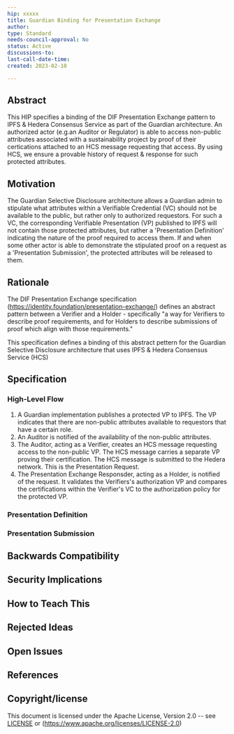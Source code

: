 ```yaml
---
hip: xxxxx
title: Guardian Binding for Presentation Exchange
author: 
type: Standard
needs-council-approval: No
status: Active
discussions-to:
last-call-date-time: 
created: 2023-02-10

---
```


## Abstract

This HIP specifies a binding of the DIF Presentation Exchange pattern to IPFS & Hedera Consensus Service as part of the Guardian architecture. An authorized actor (e.g.an Auditor or Regulator) is able to access non-public attributes associated with a sustainability project by proof of their certications attached to an HCS message requesting that access. By using HCS, we ensure a provable history of request & response for such protected attributes.

## Motivation

The Guardian Selective Disclosure architecture allows a Guardian admin to stipulate what attributes within a Verifiable Credential (VC) should not be available to the 
public, but rather only to authorized requestors. For such a VC, the corresponding Verifiable Presentation (VP) published to IPFS will not contain those protected attributes, but rather a 'Presentation Definition' indicating the nature of the proof required to access them. If and when some other actor is able to demonstrate the stipulated proof on a request as a 'Presentation Submission', the protected attributes will be released to them. 

## Rationale

The DIF Presentation Exchange specification (https://identity.foundation/presentation-exchange/) defines an abstract pattern between a Verifier and a Holder - specifically 
"a way for Verifiers to describe proof requirements, and for Holders to describe submissions of proof which align with those requirements."

This specification defines a binding of this abstract pettern for the Guardian Selective Disclosure architecture that uses IPFS & Hedera Consensus Service (HCS)

## Specification

### High-Level Flow

1. A Guardian implementation publishes a protected VP to IPFS. The VP indicates that there are non-public attributes available to requestors that have a certain role. 
2. An Auditor is notified of the availability of the non-public attributes. 
3. The Auditor, acting as a Verifier, creates an HCS message requesting access to the non-public VP. The HCS message carries a separate VP proving their certification. The HCS message is submitted to the Hedera network. This is the Presentation Request.
4. The Presentation Exchange Responsder, acting as a Holder, is notified of the request. It validates the Verifiers's authorization VP and compares the certifications within the Verifier's VC to the authorization policy for the protected VP.

### Presentation Definition



### Presentation Submission



## Backwards Compatibility
 
## Security Implications

## How to Teach This

## Rejected Ideas

## Open Issues

## References

## Copyright/license

This document is licensed under the Apache License, Version 2.0 -- see [LICENSE](../LICENSE) or (https://www.apache.org/licenses/LICENSE-2.0)
